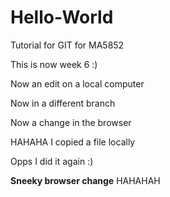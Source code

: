 # Hello-World
Tutorial for GIT for MA5852

This is now week 6 :)

Now an edit on a local computer

Now in a different branch

Now a change in the browser

HAHAHA I copied a file locally

Opps I did it again :)

**Sneeky browser change**  HAHAHAH
